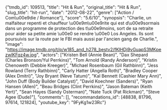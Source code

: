 {"tmdb_id": 109513, "title": "Hit & Run", "original_title": "Hit & Run", "slug_title": "hit-run", "date": "2012-08-22", "genre": ["Action / Com\u00e9die / Romance"], "score": "5.6/10", "synopsis": "Charlie, un malfaiteur repenti et chauffeur \u00e9m\u00e9rite qui est d\u00e9sormais dans un programme de protection des t\u00e9moins, sort de sa retraite pour aider sa petite amie \u00e0 se rendre \u00e0 Los Angeles. Ils sont poursuivis sur la route par le FBI mais aussi par l'ancien gang de Charlie.", "image": "https://image.tmdb.org/t/p/w185_and_h278_bestv2/fKlHDj9vGuapS3MKpezwlKFqz4w.jpg", "actors": ["Kristen Bell (Annie Bean)", "Dax Shepard (Charles Bronson/Yul Perrkins)", "Tom Arnold (Randy Anderson)", "Kristin Chenoweth (Debbie Kreeger)", "Michael Rosenbaum (Gil Rathbinn)", "Jess Rowland (Terry Rathbinn)", "Carly Hatter (Angella Roth)", "Bradley Cooper (Alex Dmitri)", "Joy Bryant (Neve Tatum)", "Kal Bennett (Cashier Mary Ann)", "John Duff (Body Builder Catalyst)", "David Koechner (Sanders)", "Ryan Hansen (Allen)", "Beau Bridges (Clint Perrkins)", "Jason Bateman (Keith Yert)", "Sean Hayes (Sandy Osterman)", "Nate Tuck (Pat Rickman)", "Steve Agee (Dude)"], "comments": [], "recommandations_id": [48838, 81796, 97614, 121824], "youtube_key": "9FyKg1w23Rc"}
